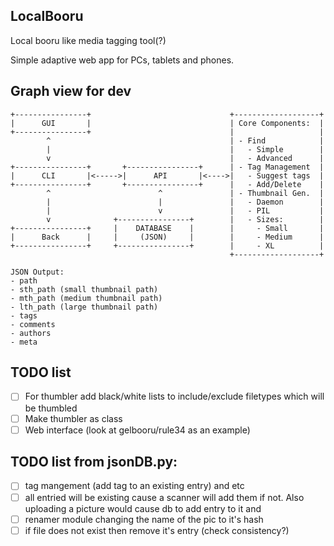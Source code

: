 ## LocalBooru 

Local booru like media tagging tool(?)

Simple adaptive web app for PCs, tablets and phones.

## Graph view for dev

```
+----------------+                               +-------------------+
|      GUI       |                               | Core Components:  |
+----------------+                               |                   |
        ^                                        | - Find            |
        |                                        |   - Simple        |
        v                                        |   - Advanced      |
+----------------+       +----------------+      | - Tag Management  |
|      CLI       |<----->|      API       |<---->|   - Suggest tags  |
+----------------+       +----------------+      |   - Add/Delete    |
        ^                        ^               | - Thumbnail Gen.  |
        |                        |               |   - Daemon        |
        |                        v               |   - PIL           |
        v              +----------------+        |   - Sizes:        |
+----------------+     |    DATABASE    |        |     - Small       |
|      Back      |     |     (JSON)     |        |     - Medium      |
+----------------+     +----------------+        |     - XL          |
                                                 +-------------------+

JSON Output:
- path
- sth_path (small thumbnail path)
- mth_path (medium thumbnail path)
- lth_path (large thumbnail path)
- tags
- comments
- authors
- meta
```

## TODO list

- [ ] For thumbler add black/white lists to include/exclude filetypes which will be thumbled
- [ ] Make thumbler as class
- [ ] Web interface (look at gelbooru/rule34 as an example)

## TODO list from jsonDB.py:
- [ ] tag mangement (add tag to an existing entry) and etc
- [ ] all entried will be existing cause a scanner will add them if not. Also uploading a picture would cause db to add entry to it and 
- [ ] renamer module changing the name of the pic to it's hash 
- [ ] if file does not exist then remove it's entry (check consistency?)
